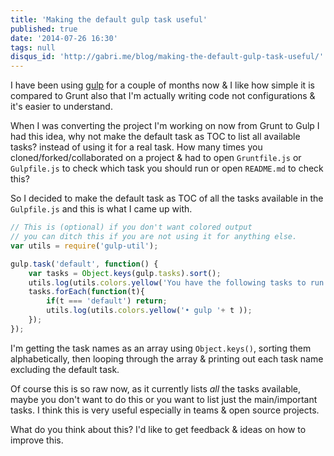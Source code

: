 ```yaml
---
title: 'Making the default gulp task useful'
published: true
date: '2014-07-26 16:30'
tags: null
disqus_id: 'http://gabri.me/blog/making-the-default-gulp-task-useful/'
---
```

I have been using <a href="http://gulpjs.com" onclick="javascript:_gaq.push(['_trackEvent','outbound-article','http://gulpjs.com']);">gulp</a> for a couple of months now &#038; I like how simple it is compared to Grunt also that I'm actually writing code not configurations &#038; it's easier to understand.

<!-- more -->

When I was converting the project I'm working on now from Grunt to Gulp I had this idea, why not make the default task as TOC to list all available tasks? instead of using it for a real task. How many times you cloned/forked/collaborated on a project &#038; had to open `Gruntfile.js` or `Gulpfile.js` to check which task you should run or open `README.md` to check this?

So I decided to make the default task as TOC of all the tasks available in the `Gulpfile.js` and this is what I came up with.

```javascript
// This is (optional) if you don't want colored output
// you can ditch this if you are not using it for anything else.
var utils = require('gulp-util');

gulp.task('default', function() {
    var tasks = Object.keys(gulp.tasks).sort();
    utils.log(utils.colors.yellow('You have the following tasks to run:'));
    tasks.forEach(function(t){
        if(t === 'default') return;
        utils.log(utils.colors.yellow('• gulp '+ t ));
    });
});
```

I'm getting the task names as an array using `Object.keys()`, sorting them alphabetically, then looping through the array &#038; printing out each task name excluding the default task.

Of course this is so raw now, as it currently lists _all_ the tasks available, maybe you don't want to do this or you want to list just the main/important tasks. I think this is very useful especially in teams &#038; open source projects.

What do you think about this? I'd like to get feedback &#038; ideas on how to improve this.

